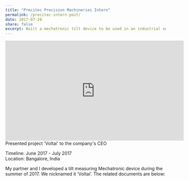 ```yaml
---
title: "Precitec Precision Machineries Intern"
permalink: /precitec-intern-post/
date: 2017-07-28
share: false
excerpt: Built a mechatronic tilt device to be used in an industrial setting
---
```


<iframe width="560" height="315" src="https://www.youtube.com/embed/Or-A775ZTVI?si=1r3bGr6KPi84dyDa" title="YouTube video player" frameborder="0" allow="accelerometer; autoplay; clipboard-write; encrypted-media; gyroscope; picture-in-picture; web-share" referrerpolicy="strict-origin-when-cross-origin" allowfullscreen></iframe>
<figcaption>Presented project 'Voltai' to the company's CEO</figcaption>

Timeline: June 2017 - July 2017<br>
Location: Bangalore, India

My partner and I developed a tilt measuring Mechatronic device during the summer of 2017. We nicknamed it ‘Voltai’. The related documents are below:
